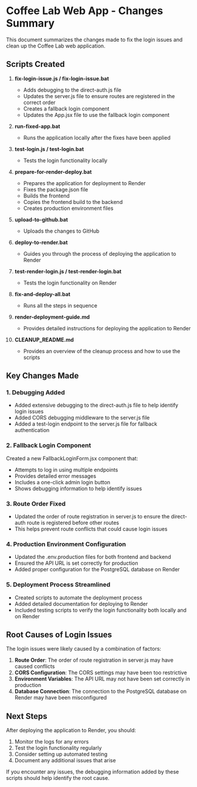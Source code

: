 # Coffee Lab Web App - Changes Summary

This document summarizes the changes made to fix the login issues and clean up the Coffee Lab web application.

## Scripts Created

1. **fix-login-issue.js / fix-login-issue.bat**
   - Adds debugging to the direct-auth.js file
   - Updates the server.js file to ensure routes are registered in the correct order
   - Creates a fallback login component
   - Updates the App.jsx file to use the fallback login component

2. **run-fixed-app.bat**
   - Runs the application locally after the fixes have been applied

3. **test-login.js / test-login.bat**
   - Tests the login functionality locally

4. **prepare-for-render-deploy.bat**
   - Prepares the application for deployment to Render
   - Fixes the package.json file
   - Builds the frontend
   - Copies the frontend build to the backend
   - Creates production environment files

5. **upload-to-github.bat**
   - Uploads the changes to GitHub

6. **deploy-to-render.bat**
   - Guides you through the process of deploying the application to Render

7. **test-render-login.js / test-render-login.bat**
   - Tests the login functionality on Render

8. **fix-and-deploy-all.bat**
   - Runs all the steps in sequence

9. **render-deployment-guide.md**
   - Provides detailed instructions for deploying the application to Render

10. **CLEANUP_README.md**
    - Provides an overview of the cleanup process and how to use the scripts

## Key Changes Made

### 1. Debugging Added

- Added extensive debugging to the direct-auth.js file to help identify login issues
- Added CORS debugging middleware to the server.js file
- Added a test-login endpoint to the server.js file for fallback authentication

### 2. Fallback Login Component

Created a new FallbackLoginForm.jsx component that:
- Attempts to log in using multiple endpoints
- Provides detailed error messages
- Includes a one-click admin login button
- Shows debugging information to help identify issues

### 3. Route Order Fixed

- Updated the order of route registration in server.js to ensure the direct-auth route is registered before other routes
- This helps prevent route conflicts that could cause login issues

### 4. Production Environment Configuration

- Updated the .env.production files for both frontend and backend
- Ensured the API URL is set correctly for production
- Added proper configuration for the PostgreSQL database on Render

### 5. Deployment Process Streamlined

- Created scripts to automate the deployment process
- Added detailed documentation for deploying to Render
- Included testing scripts to verify the login functionality both locally and on Render

## Root Causes of Login Issues

The login issues were likely caused by a combination of factors:

1. **Route Order**: The order of route registration in server.js may have caused conflicts
2. **CORS Configuration**: The CORS settings may have been too restrictive
3. **Environment Variables**: The API URL may not have been set correctly in production
4. **Database Connection**: The connection to the PostgreSQL database on Render may have been misconfigured

## Next Steps

After deploying the application to Render, you should:

1. Monitor the logs for any errors
2. Test the login functionality regularly
3. Consider setting up automated testing
4. Document any additional issues that arise

If you encounter any issues, the debugging information added by these scripts should help identify the root cause.

